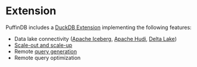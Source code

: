 # Extension

PuffinDB includes a [DuckDB Extension](https://duckdb.org/docs/extensions/overview.html) implementing the following features:

- Data lake connectivity ([Apache Iceberg](https://iceberg.apache.org/), [Apache Hudi](https://hudi.apache.org/), [Delta Lake](https://delta.io/))
- [Scale-out and scale-up](../CLOUD.md#scale-out-and-scale-up)
- Remote [query generation](Query%20Proxy.md)
- Remote query optimization
